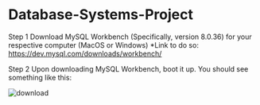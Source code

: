 # Database-Systems-Project


Step 1 
Download MySQL Workbench (Specifically, version 8.0.36) for your respective computer (MacOS or Windows)
  *Link to do so: https://dev.mysql.com/downloads/workbench/
  
  
Step 2
Upon downloading MySQL Workbench, boot it up. You should see something like this:

![download](https://github.com/Xero-Xis/Database-Systems-Project/assets/102191390/78e09887-5866-4691-a8b2-8869c120573e)
